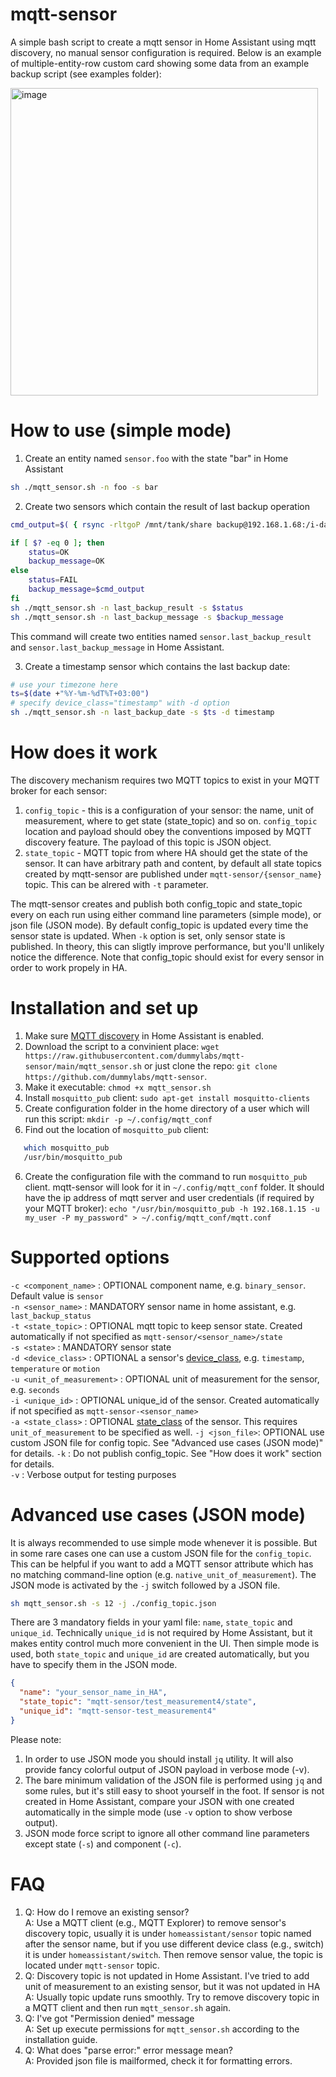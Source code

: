 # mqtt-sensor
A simple bash script to create a mqtt sensor in Home Assistant using mqtt discovery, no manual sensor configuration is required. Below is an example of multiple-entity-row custom card showing some data from an example backup script (see examples folder):

<img width="492" alt="image" src="https://user-images.githubusercontent.com/4209521/198874418-6d5d0365-4d68-4822-827d-dc39c70fe64a.png">

# How to use (simple mode)

1. Create an entity named `sensor.foo` with the state "bar" in Home Assistant
```sh
sh ./mqtt_sensor.sh -n foo -s bar
```

2. Create two sensors which contain the result of last backup operation
```sh
cmd_output=$( { rsync -rltgoP /mnt/tank/share backup@192.168.1.68:/i-data/sysvol/backup; } 2>&1)

if [ $? -eq 0 ]; then
    status=OK
    backup_message=OK
else
    status=FAIL
    backup_message=$cmd_output
fi
sh ./mqtt_sensor.sh -n last_backup_result -s $status
sh ./mqtt_sensor.sh -n last_backup_message -s $backup_message
```
This command will create two entities named `sensor.last_backup_result` and `sensor.last_backup_message` in Home Assistant. 

3. Create a timestamp sensor which contains the last backup date:
```sh
# use your timezone here
ts=$(date +"%Y-%m-%dT%T+03:00")
# specify device_class="timestamp" with -d option
sh ./mqtt_sensor.sh -n last_backup_date -s $ts -d timestamp

```

# How does it work

The discovery mechanism requires two MQTT topics to exist in your MQTT broker for each sensor:
1. `config_topic` - this is a configuration of your sensor: the name, unit of measurement, where to get state (state_topic) and so on. `config_topic` location and payload should obey the conventions imposed by MQTT discovery feature. The payload of this topic is JSON object.
2. `state_topic` - MQTT topic from where HA should get the state of the sensor. It can have arbitrary path and content, by default all state topics created by mqtt-sensor are published under `mqtt-sensor/{sensor_name}` topic. This can be alrered with `-t` parameter.  

The mqtt-sensor creates and publish both config_topic and state_topic every on each run using either command line parameters (simple mode), or json file (JSON mode). By default config_topic is updated every time the sensor state is updated. When `-k` option is set, only sensor state is published. In theory, this can sligtly improve performance, but you'll unlikely notice the difference. Note that config_topic should exist for every sensor in order to work propely in HA.

# Installation and set up

1. Make sure [MQTT discovery](https://www.home-assistant.io/docs/mqtt/discovery/) in Home Assistant is enabled.
2. Download the script to a convinient place: `wget https://raw.githubusercontent.com/dummylabs/mqtt-sensor/main/mqtt_sensor.sh` or just clone the repo: `git clone https://github.com/dummylabs/mqtt-sensor`.
3. Make it executable: `chmod +x mqtt_sensor.sh`
4. Install `mosquitto_pub` client:
   `sudo apt-get install mosquitto-clients`
4. Create configuration folder in the home directory of a user which will run this script:
   `mkdir -p ~/.config/mqtt_conf`
5. Find out the location of `mosquitto_pub` client:
```sh
   which mosquitto_pub
   /usr/bin/mosquitto_pub
```
6. Create the configuration file with the command to run `mosquitto_pub` client. mqtt-sensor will look for it in `~/.config/mqtt_conf` folder.
   It should have the ip address of mqtt server and user credentials (if required by your MQTT broker):
   `echo "/usr/bin/mosquitto_pub -h 192.168.1.15 -u my_user -P my_password" > ~/.config/mqtt_conf/mqtt.conf `


# Supported options
`-c <component_name>` : OPTIONAL component name, e.g. `binary_sensor`. Default value is `sensor` <br>
`-n <sensor_name>` : MANDATORY sensor name in home assistant, e.g. `last_backup_status` <br>
`-t <state_topic>` : OPTIONAL mqtt topic to keep sensor state. Created automatically if not specified as `mqtt-sensor/<sensor_name>/state` <br>
`-s <state>` : MANDATORY sensor state <br>
`-d <device_class>` : OPTIONAL a sensor's [device_class](https://developers.home-assistant.io/docs/core/entity/sensor/#available-device-classes), e.g. `timestamp`, `temperature` or `motion` <br>
`-u <unit_of_measurement>` : OPTIONAL unit of measurement for the sensor, e.g. `seconds` <br>
`-i <unique_id>` : OPTIONAL unique_id of the sensor. Created automatically if not specified as `mqtt-sensor-<sensor_name>` <br>
`-a <state_class>` : OPTIONAL [state_class](https://developers.home-assistant.io/docs/core/entity/sensor/#available-state-classes) of the sensor. This requires `unit_of_measurement` to be specified as well.
`-j <json_file>`: OPTIONAL use custom JSON file for config topic. See "Advanced use cases (JSON mode)" for details. 
`-k` : Do not publish config_topic. See "How does it work" section for details. <br>
`-v` : Verbose output for testing purposes <br>

# Advanced use cases (JSON mode)
It is always recommended to use simple mode whenever it is possible. But in some rare cases one can use a custom JSON file for the `config_topic`. This can be helpful if you want to add a MQTT sensor attribute which has no matching command-line option (e.g. `native_unit_of_measurement`). The JSON mode is activated by the `-j` switch followed by a JSON file.

```sh
sh mqtt_sensor.sh -s 12 -j ./config_topic.json
```

There are 3 mandatory fields in your yaml file: `name`, `state_topic` and `unique_id`. Technically `unique_id` is not required by Home Assistant, but it makes entity control much more convenient in the UI. Then simple mode is used, both `state_topic` and `unique_id` are created automatically, but you have to specify them in the JSON mode.

```json
{
  "name": "your_sensor_name_in_HA",
  "state_topic": "mqtt-sensor/test_measurement4/state",
  "unique_id": "mqtt-sensor-test_measurement4"
}
```   

Please note:
1. In order to use JSON mode you should install `jq` utility. It will also provide fancy colorful output of JSON payload in verbose mode (-v). 
2. The bare minimum validation of the JSON file is performed using `jq` and some rules, but it's still easy to shoot yourself in the foot. If sensor is not created in Home Assistant, compare your JSON with one created automatically in the simple mode (use `-v` option to show verbose output). 
3. JSON mode force script to ignore all other command line parameters except state (`-s`) and component (`-c`).


# FAQ
1. Q: How do I remove an existing sensor?<br>
   A: Use a MQTT client (e.g., MQTT Explorer) to remove sensor's discovery topic, usually it is under `homeassistant/sensor` topic named after the sensor name, but if you use different device class (e.g., switch) it is under `homeassistant/switch`. Then remove sensor value, the topic is located under `mqtt-sensor` topic.
2. Q: Discovery topic is not updated in Home Assistant. I've tried to add unit of measurement to an existing sensor, but it was not updated in HA <br>
   A: Usually topic update runs smoothly. Try to remove discovery topic in a MQTT client and then run `mqtt_sensor.sh` again.
3. Q: I've got "Permission denied" message<br>
   A: Set up execute permissions for `mqtt_sensor.sh` according to the installation guide.
4. Q: What does "parse error:" error message mean?<br>
   A: Provided json file is mailformed, check it for formatting errors.